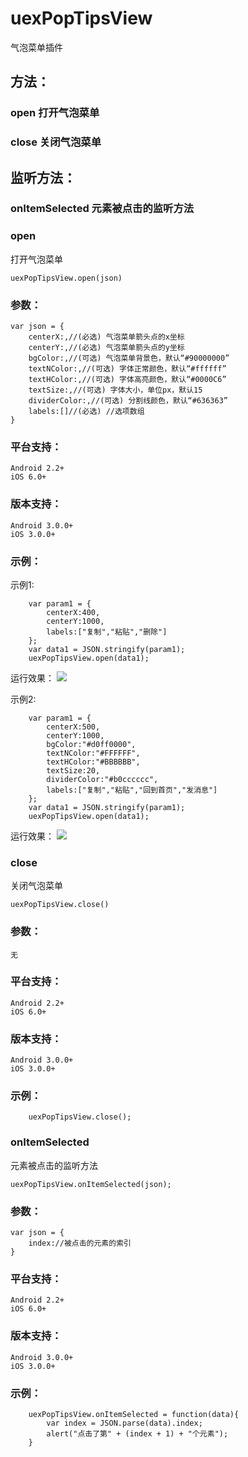 # uexPopTipsView
  气泡菜单插件

## 方法：
### open 打开气泡菜单
### close 关闭气泡菜单

## 监听方法：
### onItemSelected 元素被点击的监听方法

### open
  打开气泡菜单
```
uexPopTipsView.open(json)
```
### 参数：
```
var json = {
    centerX:,//(必选) 气泡菜单箭头点的x坐标
    centerY:,//(必选) 气泡菜单箭头点的y坐标
    bgColor:,//(可选) 气泡菜单背景色，默认“#90000000”
    textNColor:,//(可选) 字体正常颜色，默认“#ffffff”
    textHColor:,//(可选) 字体高亮颜色，默认“#0000C6”
    textSize:,//(可选) 字体大小，单位px，默认15
    dividerColor:,//(可选) 分割线颜色，默认“#636363”
    labels:[]//(必选) //选项数组
}
```
### 平台支持：
```
Android 2.2+
iOS 6.0+
```
### 版本支持：
```
Android 3.0.0+
iOS 3.0.0+
```
### 示例：

示例1:
```
    var param1 = {
        centerX:400,
        centerY:1000,
        labels:["复制","粘贴","删除"]
    };
    var data1 = JSON.stringify(param1);
    uexPopTipsView.open(data1);
```
运行效果：
![](http://i.imgur.com/DXoWut3.png)

示例2:
```
    var param1 = {
        centerX:500,
        centerY:1000,
        bgColor:"#d0ff0000",
        textNColor:"#FFFFFF",
        textHColor:"#BBBBBB",
        textSize:20,
        dividerColor:"#b0cccccc",
        labels:["复制","粘贴","回到首页","发消息"]
    };
    var data1 = JSON.stringify(param1);
    uexPopTipsView.open(data1);
```
运行效果：
![](http://i.imgur.com/QgSQ7zY.png)

### close
  关闭气泡菜单
```
uexPopTipsView.close()
```
### 参数：
```
无
```
### 平台支持：
```
Android 2.2+
iOS 6.0+
```
### 版本支持：
```
Android 3.0.0+
iOS 3.0.0+
```
### 示例：

```
    uexPopTipsView.close();
```

### onItemSelected
元素被点击的监听方法
```
uexPopTipsView.onItemSelected(json);
```
### 参数：
```
var json = {
    index://被点击的元素的索引
}
```
### 平台支持：
```
Android 2.2+
iOS 6.0+
```
### 版本支持：
```
Android 3.0.0+
iOS 3.0.0+
```
### 示例：
```
    uexPopTipsView.onItemSelected = function(data){
        var index = JSON.parse(data).index;
        alert("点击了第" + (index + 1) + "个元素");
    }
```